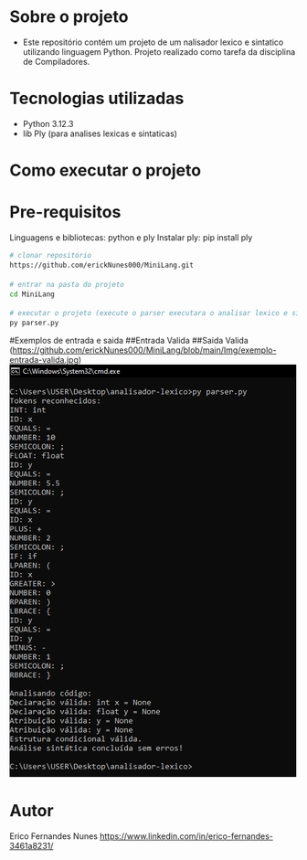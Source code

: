 
# Sobre o projeto
- Este repositório contém um projeto de um nalisador lexico e sintatico utilizando linguagem Python. Projeto realizado como tarefa da disciplina de Compiladores.

# Tecnologias utilizadas
- Python 3.12.3
- lib Ply (para analises lexicas e sintaticas) 


# Como executar o projeto

# Pre-requisitos
Linguagens e bibliotecas: python e ply
Instalar ply: pip install ply

```bash
# clonar repositório
https://github.com/erickNunes000/MiniLang.git

# entrar na pasta do projeto 
cd MiniLang

# executar o projeto (execute o parser executara o analisar lexico e sintatico)
py parser.py
```
#Exemplos de entrada e saida
##Entrada Valida
##Saida Valida
(https://github.com/erickNunes000/MiniLang/blob/main/Img/exemplo-entrada-valida.jpg)
<img src="https://github.com/erickNunes000/MiniLang/blob/main/Img/exemplo-entrada-valida.jpg" alt="Saida Valida">

# Autor

Erico Fernandes Nunes
https://www.linkedin.com/in/erico-fernandes-3461a8231/

